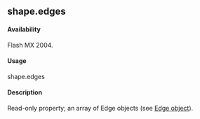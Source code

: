 ## shape.edges

#### Availability

Flash MX 2004.

#### Usage

shape.edges

#### Description

Read-only property; an array of Edge objects (see [Edge object](#!AdobeDocs/developers-animatesdk-docs/test/Edge_object/edge_summary.md)).

